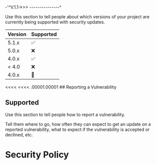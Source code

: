 -'^V.1.1->>>
---------------^

Use this section to tell people about which versions of your project are
currently being supported with security updates.

| Version | Supported          |
| ------- | ------------------ |
| 5.1.x   | :white_check_mark: |
| 5.0.x   | :x:                |
| 4.0.x   | :white_check_mark: |
| < 4.0   | :x:       |
| 4.0.x   | 🤬            |

<p></p>
<p></p>
<<<< <<<< .00001.00001
## Reporting a Vulnerability


## Supported 

Use this section to tell people how to report a vulnerability.

Tell them where to go, how often they can expect to get an update on a
reported vulnerability, what to expect if the vulnerability is accepted or
declined, etc.
# Security Policy
